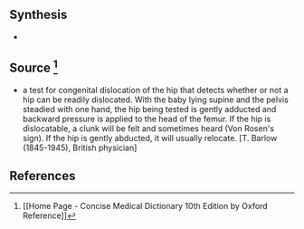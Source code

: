 ## Synthesis
- 
## Source [^1]
- a test for congenital dislocation of the hip that detects whether or not a hip can be readily dislocated. With the baby lying supine and the pelvis steadied with one hand, the hip being tested is gently adducted and backward pressure is applied to the head of the femur. If the hip is dislocatable, a clunk will be felt and sometimes heard (Von Rosen's sign). If the hip is gently abducted, it will usually relocate. \[T. Barlow (1845-1945), British physician]
## References

[^1]: [[Home Page - Concise Medical Dictionary 10th Edition by Oxford Reference]]